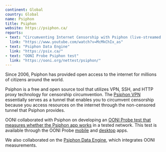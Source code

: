 ```yaml
---
continent: Global
country: Global
name: Psiphon
title: Psiphon
website: https://psiphon.ca/
reports:
- text: "Circumventing Internet Censorship with Psiphon (live-streamed presentation)"
  link: "https://www.youtube.com/watch?v=McMkChIx_as"
- text: "Psiphon Data Engine"
  link: "https://psix.ca/"
- text: "OONI Probe Psiphon test"
  link: "https://ooni.org/nettest/psiphon/"
---
```


Since 2006, Psiphon has provided open access to the internet for millions of citizens around the world.

Psiphon is a free and open source tool that utilizes VPN, SSH, and HTTP proxy technology for censorship circumvention. The [Psiphon VPN](https://psiphon.ca/en/download.html) essentially serves as a tunnel that enables you to circumvent censorship because you access resources on the internet through the non-censored tunnel that Psiphon provides.

OONI collaborated with Psiphon on developing an [OONI Probe test that measures whether the Psiphon app works](https://ooni.org/nettest/psiphon/) in a tested network. This test is available through the OONI Probe [mobile](https://ooni.org/install/mobile) and [desktop](https://ooni.org/install/desktop) apps.

We also collaborated on the [Psiphon Data Engine](https://psix.ca/), which integrates OONI measurements.
